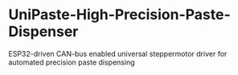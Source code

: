 # UniPaste-High-Precision-Paste-Dispenser
 ESP32-driven CAN-bus enabled universal steppermotor driver for automated precision paste dispensing
